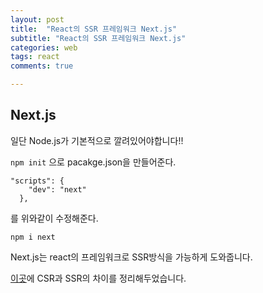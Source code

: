 ```yaml
---
layout: post
title:  "React의 SSR 프레임워크 Next.js"
subtitle: "React의 SSR 프레임워크 Next.js"
categories: web
tags: react
comments: true

---
```


## Next.js

일단 Node.js가 기본적으로 깔려있어야합니다!!

`npm init` 으로 pacakge.json을 만들어준다.
```
"scripts": {
    "dev": "next"
  },
```
를 위와같이 수정해준다.

`npm i next`

Next.js는 react의 프레임워크로 SSR방식을 가능하게 도와줍니다.

[이곳](https://erurang.github.io/web/2021/01/19/web-base-ssrcsr/)에 CSR과 SSR의 차이를 정리해두었습니다.
